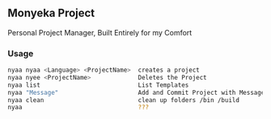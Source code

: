 ## Monyeka Project

Personal Project Manager, Built Entirely for my Comfort

### Usage
```bash
nyaa nyaa <Language> <ProjectName>  creates a project
nyaa nyee <ProjectName>             Deletes the Project
nyaa list                           List Templates
nyaa "Message"                      Add and Commit Project with Message
nyaa clean                          clean up folders /bin /build
nyaa                                ???
```
